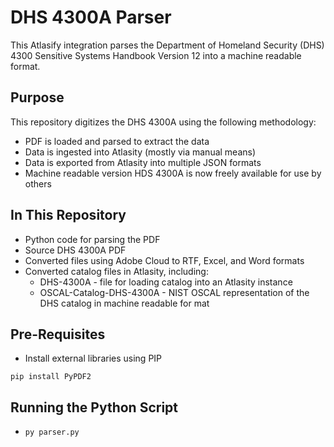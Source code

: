 # DHS 4300A Parser

This Atlasify integration parses the Department of Homeland Security (DHS) 4300 Sensitive Systems Handbook Version 12 into a machine readable format.

## Purpose

This repository digitizes the DHS 4300A using the following methodology:

- PDF is loaded and parsed to extract the data
- Data is ingested into Atlasity (mostly via manual means)
- Data is exported from Atlasity into multiple JSON formats
- Machine readable version HDS 4300A is now freely available for use by others

## In This Repository

- Python code for parsing the PDF
- Source DHS 4300A PDF
- Converted files using Adobe Cloud to RTF, Excel, and Word formats
- Converted catalog files in Atlasity, including:
    - DHS-4300A - file for loading catalog into an Atlasity instance
    - OSCAL-Catalog-DHS-4300A - NIST OSCAL representation of the DHS catalog in machine readable for mat

## Pre-Requisites

- Install external libraries using PIP

`pip install PyPDF2`

## Running the Python Script

- `py parser.py`